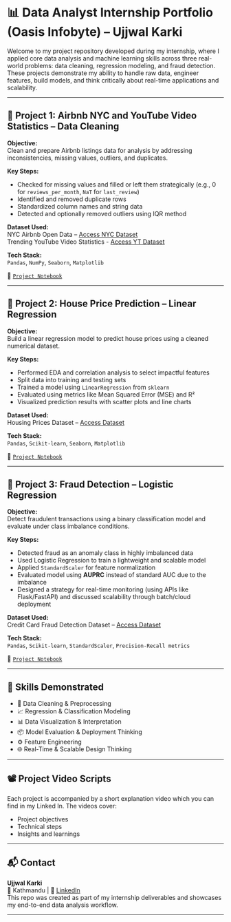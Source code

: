 # 📊 Data Analyst Internship Portfolio (Oasis Infobyte) – Ujjwal Karki

Welcome to my project repository developed during my internship, where I applied core data analysis and machine learning skills across three real-world problems: data cleaning, regression modeling, and fraud detection. These projects demonstrate my ability to handle raw data, engineer features, build models, and think critically about real-time applications and scalability.

---

## 🔹 Project 1: Airbnb NYC and YouTube Video Statistics – Data Cleaning

**Objective:**  
Clean and prepare Airbnb listings data for analysis by addressing inconsistencies, missing values, outliers, and duplicates.

**Key Steps:**
- Checked for missing values and filled or left them strategically (e.g., 0 for `reviews_per_month`, `NaT` for `last_review`)
- Identified and removed duplicate rows
- Standardized column names and string data
- Detected and optionally removed outliers using IQR method

**Dataset Used:**  
NYC Airbnb Open Data – [Access NYC Dataset](https://www.kaggle.com/datasets/dgomonov/new-york-city-airbnb-open-data)<br>
Trending YouTube Video Statistics - [Access YT Dataset](https://www.kaggle.com/datasets/datasnaek/youtube-new)

**Tech Stack:**  
`Pandas`, `NumPy`, `Seaborn`, `Matplotlib`

📁 [`Project Notebook`](./L1P3_Cleaning_Data/main.ipynb)

---

## 🔹 Project 2: House Price Prediction – Linear Regression

**Objective:**  
Build a linear regression model to predict house prices using a cleaned numerical dataset.

**Key Steps:**
- Performed EDA and correlation analysis to select impactful features
- Split data into training and testing sets
- Trained a model using `LinearRegression` from `sklearn`
- Evaluated using metrics like Mean Squared Error (MSE) and R²
- Visualized prediction results with scatter plots and line charts

**Dataset Used:**  
Housing Prices Dataset – [Access Dataset](https://www.kaggle.com/code/ashydv/housing-price-prediction-linear-regression)

**Tech Stack:**  
`Pandas`, `Scikit-learn`, `Seaborn`, `Matplotlib`

📁 [`Project Notebook`](./L2P1_House_Price_Prediction_LR/main.ipynb)

---

## 🔹 Project 3: Fraud Detection – Logistic Regression

**Objective:**  
Detect fraudulent transactions using a binary classification model and evaluate under class imbalance conditions.

**Key Steps:**
- Detected fraud as an anomaly class in highly imbalanced data
- Used Logistic Regression to train a lightweight and scalable model
- Applied `StandardScaler` for feature normalization
- Evaluated model using **AUPRC** instead of standard AUC due to the imbalance
- Designed a strategy for real-time monitoring (using APIs like Flask/FastAPI) and discussed scalability through batch/cloud deployment

**Dataset Used:**  
Credit Card Fraud Detection Dataset – [Access Dataset](https://www.kaggle.com/datasets/mlg-ulb/creditcardfraud)

**Tech Stack:**  
`Pandas`, `Scikit-learn`, `StandardScaler`, `Precision-Recall metrics`

📁 [`Project Notebook`](./L2P3_Fraud-Detection/main.ipynb)

---

## 🚀 Skills Demonstrated

- 🧹 Data Cleaning & Preprocessing  
- 📈 Regression & Classification Modeling  
- 📊 Data Visualization & Interpretation  
- 📦 Model Evaluation & Deployment Thinking  
- ⚙️ Feature Engineering  
- 🌐 Real-Time & Scalable Design Thinking

---

## 📽️ Project Video Scripts

Each project is accompanied by a short explanation video which you can find in my Linked In. The videos cover:
- Project objectives
- Technical steps
- Insights and learnings

---

## 📬 Contact

**Ujjwal Karki**  
📍 Kathmandu | 📧 [LinkedIn](https://www.linkedin.com/in/ujjwal-karki-871b592a9/)  
This repo was created as part of my internship deliverables and showcases my end-to-end data analysis workflow.

---

